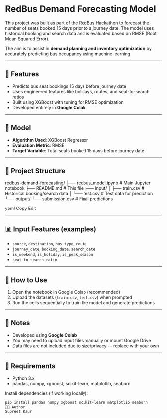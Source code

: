 # RedBus Demand Forecasting Model

This project was built as part of the RedBus Hackathon to forecast the number of seats booked 15 days prior to a journey date. The model uses historical booking and search data and is evaluated based on RMSE (Root Mean Squared Error).

The aim is to assist in **demand planning and inventory optimization** by accurately predicting bus occupancy using machine learning.

---

## 🚀 Features

- Predicts bus seat bookings 15 days before journey date
- Uses engineered features like holidays, routes, and seat-to-search ratios
- Built using XGBoost with tuning for RMSE optimization
- Developed entirely in **Google Colab**

---

## 🧠 Model

- **Algorithm Used**: XGBoost Regressor
- **Evaluation Metric**: RMSE
- **Target Variable**: Total seats booked 15 days before journey date

---

## 📁 Project Structure

redbus-demand-forecasting/
├── redbus_model.ipynb # Main Jupyter notebook
├── README.md # This file
├── input/
│ ├── train.csv # Historical booking/search data
│ └── test.csv # Test data for prediction
└── output/
└── submission.csv # Final predictions

yaml
Copy
Edit

---

## 📊 Input Features (examples)

- `source`, `destination`, `bus_type`, `route`
- `journey_date`, `booking_date`, `search_date`
- `is_weekend`, `is_holiday`, `is_peak_season`
- `seat_to_search_ratio`

---

## 📝 How to Use

1. Open the notebook in Google Colab (recommended)
2. Upload the datasets (`train.csv`, `test.csv`) when prompted
3. Run the cells sequentially to train the model and generate predictions

---

## 📌 Notes

- Developed using **Google Colab**
- You may need to upload input files manually or mount Google Drive
- Data files are not included due to size/privacy — replace with your own

---

## 🔧 Requirements

- Python 3.x
- pandas, numpy, xgboost, scikit-learn, matplotlib, seaborn

Install dependencies (if working locally):

```bash
pip install pandas numpy xgboost scikit-learn matplotlib seaborn
👩‍💻 Author
Supreet Kaur

